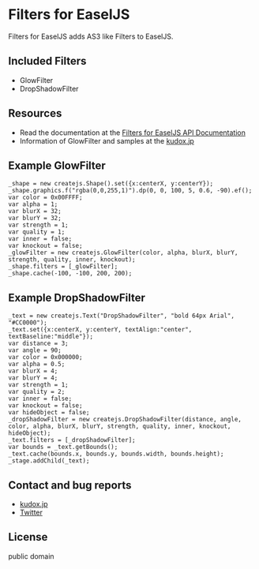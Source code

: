 # Filters for EaselJS

Filters for EaselJS adds AS3 like Filters to EaselJS.


## Included Filters
* GlowFilter
* DropShadowFilter


## Resources
* Read the documentation at the [Filters for EaselJS API Documentation](http://kudox.jp/reference/filters_for_easeljs/)
* Information of GlowFilter and samples at the [kudox.jp](http://kudox.jp/java-script/createjs-easeljs-glowfilter)


## Example GlowFilter
	_shape = new createjs.Shape().set({x:centerX, y:centerY});
	_shape.graphics.f("rgba(0,0,255,1)").dp(0, 0, 100, 5, 0.6, -90).ef();
	var color = 0x00FFFF;
	var alpha = 1;
	var blurX = 32;
	var blurY = 32;
	var strength = 1;
	var quality = 1;
	var inner = false;
	var knockout = false;
	_glowFilter = new createjs.GlowFilter(color, alpha, blurX, blurY, strength, quality, inner, knockout);
	_shape.filters = [_glowFilter];
	_shape.cache(-100, -100, 200, 200);

## Example DropShadowFilter
	_text = new createjs.Text("DropShadowFilter", "bold 64px Arial", "#CC0000");
	_text.set({x:centerX, y:centerY, textAlign:"center", textBaseline:"middle"});
	var distance = 3;
	var angle = 90;
	var color = 0x000000;
	var alpha = 0.5;
	var blurX = 4;
	var blurY = 4;
	var strength = 1;
	var quality = 2;
	var inner = false;
	var knockout = false;
	var hideObject = false;
	_dropShadowFilter = new createjs.DropShadowFilter(distance, angle, color, alpha, blurX, blurY, strength, quality, inner, knockout, 	hideObject);
	_text.filters = [_dropShadowFilter];
	var bounds = _text.getBounds();
	_text.cache(bounds.x, bounds.y, bounds.width, bounds.height);
	_stage.addChild(_text);


## Contact and bug reports
* [kudox.jp](http://kudox.jp/contact)
* [Twitter](http://twitter.com/u_kudox)


## License
public domain

